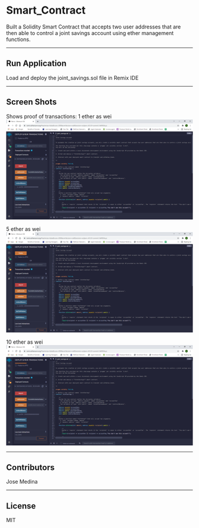 # Smart_Contract

Built a Solidity Smart Contract that accepts two user addresses that are then able to control a joint savings account using ether management functions.

---

## Run Application

Load and deploy the joint_savings.sol file in Remix IDE

---

## Screen Shots

Shows proof of transactions:
1 ether as wei
![markdown image](Execution_Results/1_ether_as_wei.PNG)

5 ether as wei
![markdown image](Execution_Results/5_ether.PNG)

10 ether as wei
![markdown image](Execution_Results/10_ether_as_wei.PNG)

---

## Contributors

Jose Medina

---

## License

MIT
